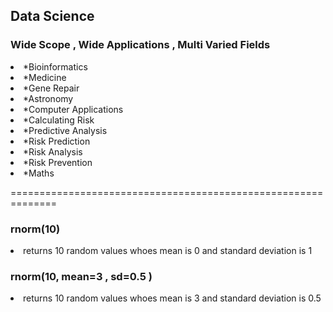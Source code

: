 <H2>Data Science</H2>

<H3>Wide Scope , Wide Applications , Multi Varied Fields</H3>

<li>*Bioinformatics</li> 
<li>*Medicine</li>
<li>*Gene Repair</li>
<li>*Astronomy</li>
<li>*Computer Applications</li>
<li>*Calculating Risk</li>
<li>*Predictive Analysis</li>
<li>*Risk Prediction</li>
<li>*Risk Analysis</li>
<li>*Risk Prevention</li>
<li>*Maths</li>

==============================================================

<H3>rnorm(10)</H3>

<li>returns 10 random values whoes mean is 0 and standard deviation is 1 </li>

<H3>rnorm(10, mean=3 , sd=0.5 )</H3>

<li>returns 10 random values whoes mean is 3 and standard deviation is 0.5</li>





